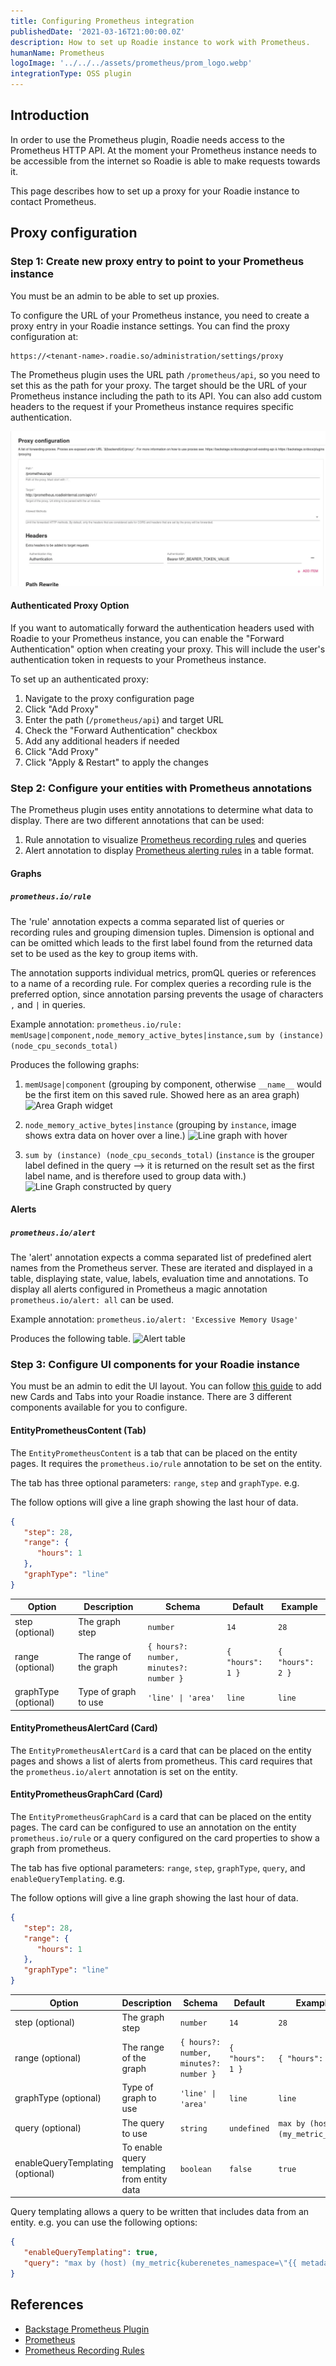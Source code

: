 ```yaml
---
title: Configuring Prometheus integration
publishedDate: '2021-03-16T21:00:00.0Z'
description: How to set up Roadie instance to work with Prometheus.
humanName: Prometheus
logoImage: '../../../assets/prometheus/prom_logo.webp'
integrationType: OSS plugin
---
```


## Introduction

In order to use the Prometheus plugin, Roadie needs access to the Prometheus HTTP API. At the moment your Prometheus instance needs to be accessible from the internet so Roadie is able to make requests towards it.

This page describes how to set up a proxy for your Roadie instance to contact Prometheus.

## Proxy configuration

### Step 1: Create new proxy entry to point to your Prometheus instance

You must be an admin to be able to set up proxies.

To configure the URL of your Prometheus instance, you need to create a proxy entry in your Roadie instance settings. You can find the proxy configuration at:

```text
https://<tenant-name>.roadie.so/administration/settings/proxy
```

The Prometheus plugin uses the URL path `/prometheus/api`, so you need to set this as the path for your proxy. The target should be the URL of your Prometheus instance including the path to its API. You can also add custom headers to the request if your Prometheus instance requires specific authentication.

![Prometheus proxy configuration](./prom_proxy_config.webp)

#### Authenticated Proxy Option

If you want to automatically forward the authentication headers used with Roadie to your Prometheus instance, you can enable the "Forward Authentication" option when creating your proxy. This will include the user's authentication token in requests to your Prometheus instance.

To set up an authenticated proxy:

1. Navigate to the proxy configuration page
2. Click "Add Proxy"
3. Enter the path (`/prometheus/api`) and target URL
4. Check the "Forward Authentication" checkbox
5. Add any additional headers if needed
6. Click "Add Proxy"
7. Click "Apply & Restart" to apply the changes

### Step 2: Configure your entities with Prometheus annotations

The Prometheus plugin uses entity annotations to determine what data to display. There are two different annotations that can be used:
1. Rule annotation to visualize [Prometheus recording rules](https://prometheus.io/docs/prometheus/latest/configuration/recording_rules/) and queries
2. Alert annotation to display [Prometheus alerting rules](https://prometheus.io/docs/prometheus/latest/configuration/alerting_rules/) in a table format.

#### Graphs

##### `prometheus.io/rule`

The 'rule' annotation expects a comma separated list of queries or recording rules and grouping dimension tuples. Dimension is optional and can be omitted which leads to the first label found from the returned data set to be used as the key to group items with.

The annotation supports individual metrics, promQL queries or references to a name of a recording rule. For complex queries a recording rule is the preferred option, since annotation parsing prevents the usage of characters `,` and `|` in queries.

Example annotation:
```prometheus.io/rule: memUsage|component,node_memory_active_bytes|instance,sum by (instance) (node_cpu_seconds_total)```

Produces the following graphs:
1. `memUsage|component`
   (grouping by component, otherwise `__name__` would be the first item on this saved rule. Showed here as an area graph)
   ![Area Graph widget](./prom_areagraph_widget.webp)

2. `node_memory_active_bytes|instance`
   (grouping by `instance`, image shows extra data on hover over a line.)
   ![Line graph with hover](./prom_graph_hover.webp)

3. `sum by (instance) (node_cpu_seconds_total)`
   (`instance` is the grouper label defined in the query --> it is returned on the result set as the first label name, and is therefore used to group data with.)
   ![Line Graph constructed by query](./prom_graph_query.webp)

#### Alerts

##### `prometheus.io/alert`

The 'alert' annotation expects a comma separated list of predefined alert names from the Prometheus server. These are iterated and displayed in a table, displaying state, value, labels, evaluation time and annotations. To display all alerts configured in Prometheus a magic annotation `prometheus.io/alert: all` can be used.

Example annotation:
```prometheus.io/alert: 'Excessive Memory Usage'```

Produces the following table.
![Alert table](./prom_alert.webp)




### Step 3: Configure UI components for your Roadie instance

You must be an admin to edit the UI layout. You can follow [this guide](/docs/getting-started/updating-the-ui/) to add new Cards and Tabs into your Roadie instance. There are 3 different components available for you to configure. 

#### EntityPrometheusContent (Tab)

The `EntityPrometheusContent` is a tab that can be placed on the entity pages. It requires the `prometheus.io/rule` annotation to be set on the entity.

The tab has three optional parameters: `range`, `step` and `graphType`. e.g.

The follow options will give a line graph showing the last hour of data.

```json
{
   "step": 28,
   "range": {
      "hours": 1
   },
   "graphType": "line"
}
```

| Option               | Description            | Schema                                     | Default           | Example           |
|----------------------|------------------------|--------------------------------------------|-------------------|-------------------|
| step (optional)      | The graph step         | `number`                                   | `14`              | `28`              |
| range (optional)     | The range of the graph | ```{ hours?: number, minutes?: number }``` | `{ "hours": 1 }`  | `{ "hours": 2 }`  |
| graphType (optional) | Type of graph to use   | `'line' \| 'area'`                         | `line`            | `line`            |

#### EntityPrometheusAlertCard (Card)

The `EntityPrometheusAlertCard` is a card that can be placed on the entity pages and shows a list of alerts from prometheus. This card requires that the `prometheus.io/alert` annotation is set on the entity.

#### EntityPrometheusGraphCard (Card)

The `EntityPrometheusGraphCard` is a card that can be placed on the entity pages. The card can be configured to use an annotation on the entity `prometheus.io/rule` or a query configured on the card properties to show a graph from prometheus.

The tab has five optional parameters: `range`, `step`, `graphType`, `query`, and `enableQueryTemplating`. e.g.

The follow options will give a line graph showing the last hour of data.

```json
{
   "step": 28,
   "range": {
      "hours": 1
   },
   "graphType": "line"
}
```

| Option                           | Description                                 | Schema                                     | Default          | Example                           |
|----------------------------------|---------------------------------------------|--------------------------------------------|------------------|-----------------------------------|
| step (optional)                  | The graph step                              | `number`                                   | `14`             | `28`                              |
| range (optional)                 | The range of the graph                      | ```{ hours?: number, minutes?: number }``` | `{ "hours": 1 }` | `{ "hours": 2 }`                  |
| graphType (optional)             | Type of graph to use                        | `'line' \| 'area'`                         | `line`           | `line`                            |
| query (optional)                 | The query to use                            | `string`                                   | `undefined`      | `max by (host) (my_metric_name)`  |
| enableQueryTemplating (optional) | To enable query templating from entity data | `boolean`                                  | `false`          | `true`                            |

Query templating allows a query to be written that includes data from an entity. e.g. you can use the following options:

```json
{
   "enableQueryTemplating": true,
   "query": "max by (host) (my_metric{kuberenetes_namespace=\"{{ metadata.name }}\"})"
}
```


## References

- [Backstage Prometheus Plugin](https://roadie.io/backstage/plugins/prometheus/)
- [Prometheus](https://prometheus.io/docs/introduction/overview/)
- [Prometheus Recording Rules](https://prometheus.io/docs/prometheus/latest/configuration/recording_rules/)

